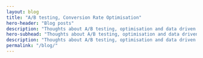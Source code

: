 ```yaml
---
layout: blog
title: "A/B testing, Conversion Rate Optimisation"
hero-header: "Blog posts"
description: "Thoughts about A/B testing, optimisation and data driven decision making."
hero-subhead: "Thoughts about A/B testing, optimisation and data driven decision making."
description: "Thoughts about A/B testing, optimisation and data driven decision making."
permalink: "/blog/"
---
```

